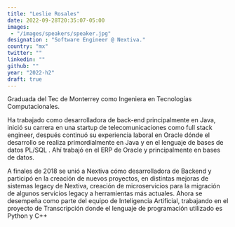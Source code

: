 ```yaml
---
title: "Leslie Rosales"
date: 2022-09-28T20:35:07-05:00
images: 
 - "/images/speakers/speaker.jpg"
designation : "Software Engineer @ Nextiva."
country: "mx"
twitter: ""
linkedin: ""
github: ""
year: "2022-h2"
draft: true
---
```


Graduada del Tec de Monterrey como Ingeniera en Tecnologías Computacionales.

Ha trabajado como desarrolladora de back-end principalmente en Java, inició su carrera en una startup de telecomunicaciones como full stack engineer, después continuó su experiencia laboral en Oracle dónde el desarrollo se realiza primordialmente en Java y en el lenguaje de bases de datos PL/SQL . Ahí trabajó en el ERP de Oracle y principalmente en bases de datos.

A finales de 2018 se unió a Nextiva cómo desarrolladora de Backend y participó en la creación de nuevos proyectos, en distintas mejoras de sistemas legacy de Nextiva, creación de microservicios para la migración de algunos servicios legacy a herramientas más actuales. Ahora se desempeña como  parte del equipo de Inteligencia Artificial, trabajando en el proyecto de Transcripción donde el lenguaje de programación utilizado es Python y C++